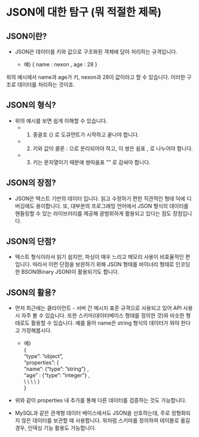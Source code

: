 # JSON에 대한 탐구 (뭐 적절한 제목)

## JSON이란?
+ JSON은 데이터를 키와 값으로 구조화된 객체에 담아 처리하는 규격입니다.

    + 예) { name : nexon , age : 28 }

위의 예시에서 name과 age가 키, nexon과 28이 값이라고 할 수 있습니다. 이러한 구조로 데이터를 처리하는 것이죠.

## JSON의 형식?
+ 위의 예시를 보면 쉽게 이해할 수 있습니다.
    + 1. 중괄호 {} 로 도큐먼트가 시작하고 끝나야 합니다.
    + 2. 키와 값이 콜론 : 으로 분리되어야 하고, 이 쌍은 쉼표 , 로 나누어야 합니다.
    + 3. 키는 문자열이기 때문에 쌍따옴표 ”” 로 감싸야 합니다.

## JSON의 장점?
+ JSON은 텍스트 기반의 데이터 입니다. 읽고 수정하기 편한 직관적인 형태 덕에 디버깅에도 용이합니다. 또,  대부분의 프로그래밍 언어에서 JSON 형식의 데이터를 핸들링할 수 있는 라이브러리를 제공해 광범위하게 활용되고 있다는 점도 장점입니다.

## JSON의 단점?
+ 텍스트 형식이라서 읽기 쉽지만, 파싱이 매우 느리고 메모리 사용이 비효율적인 편입니다. 따라서 이런 단점을 보완하기 위해 JSON 형태를 바이너리 형태로 인코딩한 BSON(Binary JSON)이 활용되기도 합니다. 

## JSON의 활용?
+ 먼저 최근에는 클라이언트 - 서버 간 메시지 표준 규격으로 사용되고 있어 API 사용시 자주 볼 수 있습니다. 또한 스키마(데이터베이스 형태를 정의한 것)와 비슷한 형태로도 활용할 수 있습니다. 예를 들어 name은 string 형식의 데이터가 와야 한다고 가정해봅시다.

    + 예)  
        {  
        “type”: “object”,  
        “properties”: {  
        “name”: {“type”: ”string”} ,  
        “age” : {“type”: ”integer”} ,  
        \ \ \ \    }  
        }  

+ 위와 같이 properties 내 추가를 통해 다른 데이터를 검증하는 것도 가능합니다.
+ MySQL과 같은 관계형 데이터 베이스에서도 JSON을 선호하는데, 주로 정형화되지 않은 데이터를 보관할 때 사용합니다. 위처럼 스키마를 정의하여 테이블로 옮길 경우, 인덱싱 기능 활용도 가능합니다.

